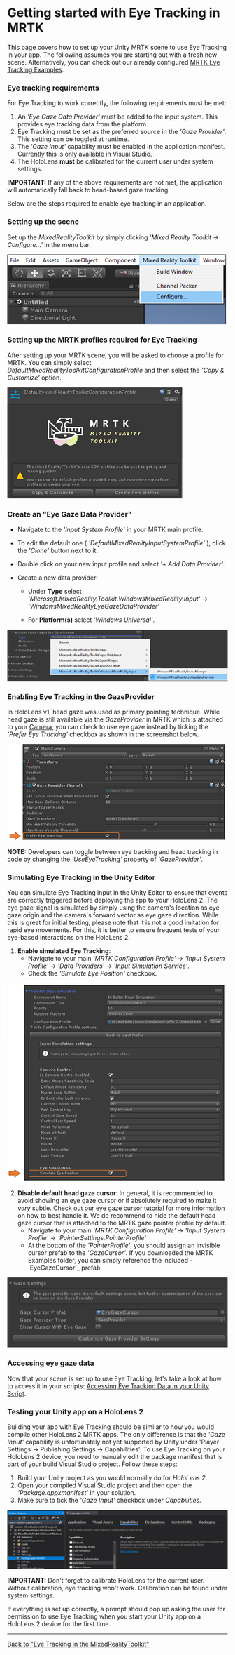 # Getting started with Eye Tracking in MRTK
This page covers how to set up your Unity MRTK scene to use Eye Tracking in your app.
The following assumes you are starting out with a fresh new scene.
Alternatively, you can check out our already configured [MRTK Eye Tracking Examples](EyeTracking_ExamplesOverview.md).

### Eye tracking requirements 
For Eye Tracking to work correctly, the following requirements must be met:

1. An _'Eye Gaze Data Provider'_ must be added to the input system. This provides eye tracking data from the platform.
2. Eye Tracking must be set as the preferred source in the _'Gaze Provider'_. This setting can be toggled at runtime.
3. The _'Gaze Input'_ capability must be enabled in the application manifest. Currently this is only available in Visual Studio.
4. The HoloLens **must** be calibrated for the current user under system settings.

**IMPORTANT:** If any of the above requirements are not met, the application will automatically fall back to head-based gaze tracking.

Below are the steps required to enable eye tracking in an application. 


### Setting up the scene
Set up the _MixedRealityToolkit_ by simply clicking _'Mixed Reality Toolkit -> Configure…'_ in the menu bar.

![MRTK](../../Documentation/Images/EyeTracking/mrtk_setup_configure.png)


### Setting up the MRTK profiles required for Eye Tracking
After setting up your MRTK scene, you will be asked to choose a profile for MRTK. 
You can simply select _DefaultMixedRealityToolkitConfigurationProfile_ and then select the _'Copy & Customize'_ option.

![MRTK](../../Documentation/Images/EyeTracking/mrtk_setup_configprofile.png)


### Create an "Eye Gaze Data Provider"
- Navigate to the _'Input System Profile'_ in your MRTK main profile.

- To edit the default one ( _'DefaultMixedRealityInputSystemProfile'_ ), click the _'Clone'_ button next to it. 

- Double click on your new input profile and select _'+ Add Data Provider'_. 

- Create a new data provider: 
    - Under **Type** select _'Microsoft.MixedReality.Toolkit.WindowsMixedReality.Input'_ -> _'WindowsMixedRealityEyeGazeDataProvider'_
    
    - For **Platform(s)** select _'Windows Universal'_.

![MRTK](../../Documentation/Images/EyeTracking/mrtk_setup_eyes_dataprovider.png)


### Enabling Eye Tracking in the GazeProvider
In HoloLens v1, head gaze was used as primary pointing technique. 
While head gaze is still available via the _GazeProvider_ in MRTK which is attached to your [Camera](https://docs.unity3d.com/ScriptReference/Camera.html), you can check to use eye gaze instead by ticking the _'Prefer Eye Tracking'_ checkbox as shown in the screenshot below.

![MRTK](../../Documentation/Images/EyeTracking/mrtk_setup_eyes_gazeprovider.png)

**NOTE:** Developers can toggle between eye tracking and head tracking in code by changing the _'UseEyeTracking'_ property of _'GazeProvider'_.  


### Simulating Eye Tracking in the Unity Editor
You can simulate Eye Tracking input in the Unity Editor to ensure that events are correctly triggered before deploying the app to your HoloLens 2.
The eye gaze signal is simulated by simply using the camera's location as eye gaze origin and the camera's forward vector as eye gaze direction.
While this is great for initial testing, please note that it is not a good imitation for rapid eye movements. 
For this, it is better to ensure frequent tests of your eye-based interactions on the HoloLens 2.

1. **Enable simulated Eye Tracking**: 
    - Navigate to your main _'MRTK Configuration Profile'_ -> _'Input System Profile'_ -> _'Data Providers'_ -> _'Input Simulation Service'_.
    - Check the _'Simulate Eye Position'_ checkbox.

![MRTK](../../Documentation/Images/EyeTracking/mrtk_setup_eyes_simulate.png)
    
2. **Disable default head gaze cursor**: 
In general, it is recommended to avoid showing an eye gaze cursor or if absolutely required to make it _very_ subtle.
Check out our [eye gaze cursor tutorial](EyeTracking_Cursor.md) for more information on how to best handle it.
We do recommend to hide the default head gaze cursor that is attached to the MRTK gaze pointer profile by default.
    - Navigate to your main _'MRTK Configuration Profile'_ -> _'Input System Profile'_ -> _'PointerSettings.PointerProfile'_
    - At the bottom of the _'PointerProfile'_, you should assign an invisible cursor prefab to the _'GazeCursor'_. If you downloaded the MRTK Examples folder, you can simply reference the included -'EyeGazeCursor'_ prefab.

![MRTK](../../Documentation/Images/EyeTracking/mrtk_setup_eyes_gazesettings.png)

### Accessing eye gaze data
Now that your scene is set up to use Eye Tracking, let's take a look at how to access it in your scripts: 
[Accessing Eye Tracking Data in your Unity Script](EyeTracking_EyeGazeProvider.md).

 
### Testing your Unity app on a HoloLens 2
Building your app with Eye Tracking should be similar to how you would compile other HoloLens 2 MRTK apps. 
The only difference is that the *'Gaze Input'* capability is unfortunately not yet supported by Unity under 'Player Settings -> Publishing Settings -> Capabilities'. 
To use Eye Tracking on your HoloLens 2 device, you need to manually edit the package manifest that is part of your build Visual Studio project.
Follow these steps:

1. Build your Unity project as you would normally do for _HoloLens 2_.
2. Open your compiled Visual Studio project and then open the _'Package.appxmanifest'_ in your solution.
3. Make sure to tick the _'Gaze Input'_ checkbox under _Capabilities_.

![Enabling Gaze Input in Visual Studio](../../Documentation/Images/EyeTracking/mrtk_et_gazeinput.jpg)

**IMPORTANT:** Don't forget to calibrate HoloLens for the current user. Without calibration, eye tracking won't work. Calibration can be found under system settings.  

If everything is set up correctly, a prompt should pop up asking the user for permission to use Eye Tracking when you start your Unity app on a HoloLens 2 device for the first time.

---
[Back to "Eye Tracking in the MixedRealityToolkit"](EyeTracking_Main.md)
